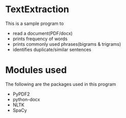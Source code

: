 # TextExtraction
This is a sample program to 
* read a document(PDF/docx)
* prints frequency of words
* prints commonly used phrases(bigrams & trigrams)
* identifies duplicate/similar sentences

# Modules used
The following are the packages used in this program

* PyPDF2
* python-docx
* NLTK
* SpaCy
